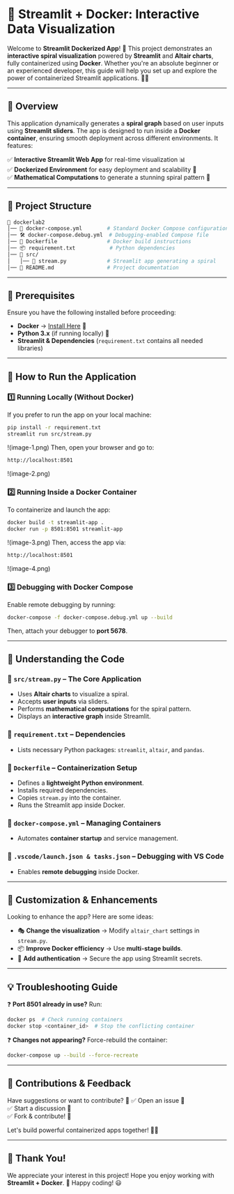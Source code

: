 # 🚀 Streamlit + Docker: Interactive Data Visualization

Welcome to **Streamlit Dockerized App**! 🎉 This project demonstrates an **interactive spiral visualization** powered by **Streamlit** and **Altair charts**, fully containerized using **Docker**. Whether you're an absolute beginner or an experienced developer, this guide will help you set up and explore the power of containerized Streamlit applications. 🐳✨

---

## 📌 Overview
This application dynamically generates a **spiral graph** based on user inputs using **Streamlit sliders**. The app is designed to run inside a **Docker container**, ensuring smooth deployment across different environments. It features:

✅ **Interactive Streamlit Web App** for real-time visualization 📊  
✅ **Dockerized Environment** for easy deployment and scalability 🐳  
✅ **Mathematical Computations** to generate a stunning spiral pattern 🔢  

---

## 📂 Project Structure
```bash
📂 dockerlab2
│── 📜 docker-compose.yml        # Standard Docker Compose configuration
│── 🛠️ docker-compose.debug.yml  # Debugging-enabled Compose file
│── 📄 Dockerfile                # Docker build instructions
│── 📦 requirement.txt           # Python dependencies
│── 📂 src/
│   │── 🎨 stream.py             # Streamlit app generating a spiral
│── 📖 README.md                 # Project documentation
```

---

## 🔧 Prerequisites
Ensure you have the following installed before proceeding:
- **Docker** → [Install Here](https://www.docker.com/get-started) 🐳  
- **Python 3.x** (if running locally) 🐍  
- **Streamlit & Dependencies** (`requirement.txt` contains all needed libraries)  

---

## 🚀 How to Run the Application
### **1️⃣ Running Locally (Without Docker)**
If you prefer to run the app on your local machine:
```bash
pip install -r requirement.txt
streamlit run src/stream.py
```
!(image-1.png)
Then, open your browser and go to:
```bash
http://localhost:8501
```
!(image-2.png)
### **2️⃣ Running Inside a Docker Container**
To containerize and launch the app:
```bash
docker build -t streamlit-app .
docker run -p 8501:8501 streamlit-app
```
!(image-3.png)
Then, access the app via:
```bash
http://localhost:8501
```
!(image-4.png)
### **3️⃣ Debugging with Docker Compose**
Enable remote debugging by running:
```bash
docker-compose -f docker-compose.debug.yml up --build
```
Then, attach your debugger to **port 5678**.

---

## 📜 Understanding the Code
### **🔹 `src/stream.py` – The Core Application**
- Uses **Altair charts** to visualize a spiral.
- Accepts **user inputs** via sliders.
- Performs **mathematical computations** for the spiral pattern.
- Displays an **interactive graph** inside Streamlit.

### **🔹 `requirement.txt` – Dependencies**
- Lists necessary Python packages: `streamlit`, `altair`, and `pandas`.

### **🔹 `Dockerfile` – Containerization Setup**
- Defines a **lightweight Python environment**.
- Installs required dependencies.
- Copies `stream.py` into the container.
- Runs the Streamlit app inside Docker.

### **🔹 `docker-compose.yml` – Managing Containers**
- Automates **container startup** and service management.

### **🔹 `.vscode/launch.json & tasks.json` – Debugging with VS Code**
- Enables **remote debugging** inside Docker.

---

## 🎨 Customization & Enhancements
Looking to enhance the app? Here are some ideas:
- 🎭 **Change the visualization** → Modify `altair_chart` settings in `stream.py`.
- 📦 **Improve Docker efficiency** → Use **multi-stage builds**.
- 🔐 **Add authentication** → Secure the app using Streamlit secrets.

---

## 💡 Troubleshooting Guide
❓ **Port 8501 already in use?** Run:
```bash
docker ps  # Check running containers
docker stop <container_id>  # Stop the conflicting container
```

❓ **Changes not appearing?** Force-rebuild the container:
```bash
docker-compose up --build --force-recreate
```

---

## 🙌 Contributions & Feedback
Have suggestions or want to contribute? 🚀
✅ Open an issue 📝  
✅ Start a discussion 💬  
✅ Fork & contribute! 🎉  

Let's build powerful containerized apps together! 🐳✨

---

## 🎉 Thank You!
We appreciate your interest in this project! Hope you enjoy working with **Streamlit + Docker**. 🚀 Happy coding! 😃

